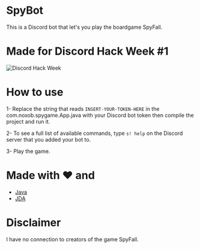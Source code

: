 # SpyBot
This is a Discord bot that let's you play the boardgame SpyFall.

# Made for Discord Hack Week #1
![Discord Hack Week](https://cdn-images-1.medium.com/max/2560/1*lh6NS8hx0pu5mlZeSqnu5w.jpeg)

# How to use
1- Replace the string that reads `INSERT-YOUR-TOKEN-HERE` in the com.noxob.spygame.App.java with your Discord bot token then compile the project and run it.

2- To see a full list of available commands, type `s! help` on the Discord server that you added your bot to.

3- Play the game.


# Made with :heart: and
- [Java](https://www.java.com/)
- [JDA](https://github.com/DV8FromTheWorld/JDA)


# Disclaimer
I have no connection to creators of the game SpyFall.
